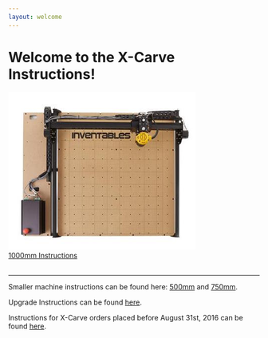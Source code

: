 ```yaml
---
layout: welcome
---
```

<div class="container container--welcome">
  <h1>Welcome to the X-Carve Instructions!</h1>
  <div class="row row--machinesize">
    <a class="col-md-6" href="/1000mm/">
      <img src= "/assets/xc-1000.png">
      <br>
      <span>1000mm Instructions</span>
    </a>
  </div>
  <br> 
  <hr>
  <p class="link-2015">Smaller machine instructions can be found here: <a href="/500mm/">500mm</a> and <a href="/750mm/">750mm</a>.</p>
  <p class="link-2015">Upgrade Instructions can be found <a href="/upgrade/step1/">here</a>.</p>
  <p class="link-2015">Instructions for X-Carve orders placed before August 31st, 2016 can be found <a href="/xcarve2015/">here</a>.</p>
</div>
